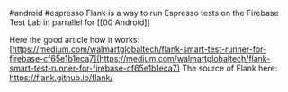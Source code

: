 #android #espresso
Flank is a way to run Espresso tests on  the Firebase Test Lab in parrallel for [[00 Android]]

Here the good article how it works:
[https://medium.com/walmartglobaltech/flank-smart-test-runner-for-firebase-cf65e1b1eca7](https://medium.com/walmartglobaltech/flank-smart-test-runner-for-firebase-cf65e1b1eca7)
The source of Flank here:
https://flank.github.io/flank/